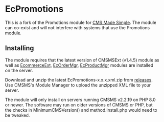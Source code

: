 # EcPromotions

This is a fork of the Promotions module for [CMS Made Simple](https://www.cmsmadesimple.org/). The module can co-exist
and will not interfere with systems that use the Promotions module.

## Installing

The module requires that the latest version of CMSMSExt (v1.4.5) module as well as
[EcommerceExt](../../../EcommerceExt), [EcOrderMgr](../../../EcOrderMgr), [EcProductMgr](../../../EcProductMgr)
modules are installed on the server.

Download and unzip the latest EcPromotions-x.x.x.xml.zip from [releases](../../releases). Use CMSMS's Module Manager
to upload the unzipped XML file to your server.

The module will only install on servers running CMSMS v2.2.19 on PHP 8.0 or newer. The software may run on older
versions of CMSMS or PHP, but the checks in MinimumCMSVersion() and method.install.php would need to be tweaked.
